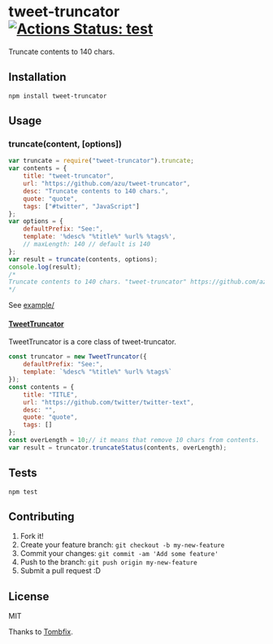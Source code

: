 # tweet-truncator [![Actions Status: test](https://github.com/azu/tweet-truncator/workflows/test/badge.svg)](https://github.com/azu/tweet-truncator/actions?query=workflow%3A"test")

Truncate contents to 140 chars.

## Installation

    npm install tweet-truncator

## Usage

### truncate(content, [options])

```js
var truncate = require("tweet-truncator").truncate;
var contents = {
    title: "tweet-truncator",
    url: "https://github.com/azu/tweet-truncator",
    desc: "Truncate contents to 140 chars.",
    quote: "quote",
    tags: ["#twitter", "JavaScript"]
};
var options = {
    defaultPrefix: "See:",
    template: '%desc% "%title%" %url% %tags%',
    // maxLength: 140 // default is 140
};
var result = truncate(contents, options);
console.log(result);
/*
Truncate contents to 140 chars. "tweet-truncator" https://github.com/azu/tweet-truncator #twitter #JavaScript
*/
```

See [example/](example/)

#### [TweetTruncator](src/tweet-truncator.js)

TweetTruncator is a core class of tweet-truncator.

```js
const truncator = new TweetTruncator({
    defaultPrefix: "See:",
    template: `%desc% "%title%" %url% %tags%`
});
const contents = {
    title: "TITLE",
    url: "https://github.com/twitter/twitter-text",
    desc: "",
    quote: "quote",
    tags: []
};
const overLength = 10;// it means that remove 10 chars from contents.
var result = truncator.truncateStatus(contents, overLength);
```

## Tests

    npm test

## Contributing

1. Fork it!
2. Create your feature branch: `git checkout -b my-new-feature`
3. Commit your changes: `git commit -am 'Add some feature'`
4. Push to the branch: `git push origin my-new-feature`
5. Submit a pull request :D

## License

MIT

Thanks to [Tombfix](https://github.com/tombfix/core "Tombfix").